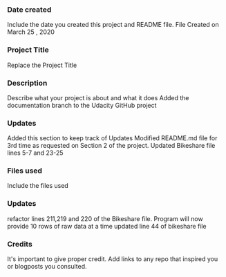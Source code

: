 ### Date created
Include the date you created this project and README file.
File Created on March 25 , 2020

### Project Title
Replace the Project Title

### Description
Describe what your project is about and what it does
Added the documentation branch to the Udacity GitHub project

### Updates
Added this section to keep track of Updates
Modified README.md file for 3rd time as requested on Section 2 of the project.
Updated Bikeshare file lines 5-7 and 23-25

### Files used
Include the files used

### Updates
refactor lines 211,219 and 220 of the Bikeshare file. Program will now provide 10 rows of raw data at a time
updated line 44 of bikeshare file

### Credits
It's important to give proper credit. Add links to any repo that inspired you or blogposts you consulted.
